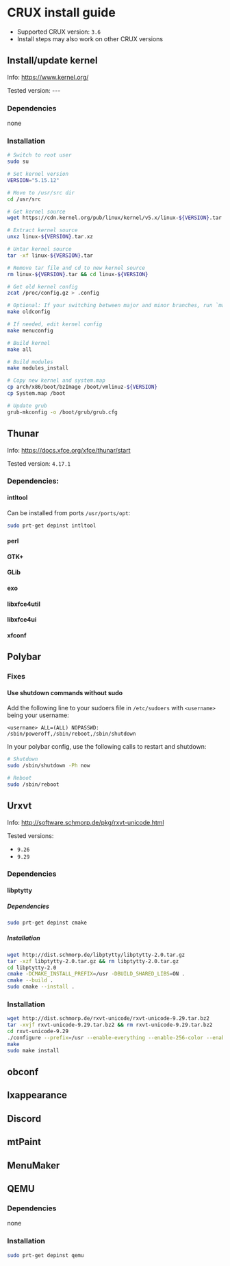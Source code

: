 # CRUX install guide

- Supported CRUX version: `3.6`
- Install steps may also work on other CRUX versions

## Install/update kernel

Info: https://www.kernel.org/

Tested version: ---

### Dependencies

none

### Installation

```bash
# Switch to root user
sudo su

# Set kernel version
VERSION="5.15.12"

# Move to /usr/src dir
cd /usr/src

# Get kernel source
wget https://cdn.kernel.org/pub/linux/kernel/v5.x/linux-${VERSION}.tar.xz

# Extract kernel source
unxz linux-${VERSION}.tar.xz

# Untar kernel source
tar -xf linux-${VERSION}.tar

# Remove tar file and cd to new kernel source
rm linux-${VERSION}.tar && cd linux-${VERSION}

# Get old kernel config
zcat /proc/config.gz > .config

# Optional: If your switching between major and minor branches, run `make oldconfig` first to see new kernel features
make oldconfig

# If needed, edit kernel config
make menuconfig

# Build kernel
make all

# Build modules
make modules_install

# Copy new kernel and system.map
cp arch/x86/boot/bzImage /boot/vmlinuz-${VERSION}
cp System.map /boot

# Update grub
grub-mkconfig -o /boot/grub/grub.cfg
```

## Thunar

Info: https://docs.xfce.org/xfce/thunar/start

Tested version: `4.17.1`

### Dependencies:

#### intltool

Can be installed from ports `/usr/ports/opt`:

```bash
sudo prt-get depinst intltool
```

#### perl

<TODO>

#### GTK+

<TODO>

#### GLib

<TODO>

#### exo

<TODO>

#### libxfce4util

<TODO>

#### libxfce4ui

<TODO>

#### xfconf

<TODO>

## Polybar

### Fixes

#### Use shutdown commands without sudo

Add the following line to your sudoers file in `/etc/sudoers` with `<username>` being your username:

```
<username> ALL=(ALL) NOPASSWD: /sbin/poweroff,/sbin/reboot,/sbin/shutdown
```

In your polybar config, use the following calls to restart and shutdown:

```bash
# Shutdown
sudo /sbin/shutdown -Ph now

# Reboot
sudo /sbin/reboot
```

## Urxvt

Info: http://software.schmorp.de/pkg/rxvt-unicode.html

Tested versions: 
- `9.26`
- `9.29`

### Dependencies

<TODO>

#### libptytty

##### Dependencies

```bash
sudo prt-get depinst cmake
```

##### Installation

```bash
wget http://dist.schmorp.de/libptytty/libptytty-2.0.tar.gz
tar -xzf libptytty-2.0.tar.gz && rm libptytty-2.0.tar.gz
cd libptytty-2.0
cmake -DCMAKE_INSTALL_PREFIX=/usr -DBUILD_SHARED_LIBS=ON .
cmake --build .
sudo cmake --install .
```

### Installation

```bash
wget http://dist.schmorp.de/rxvt-unicode/rxvt-unicode-9.29.tar.bz2
tar -xvjf rxvt-unicode-9.29.tar.bz2 && rm rxvt-unicode-9.29.tar.bz2
cd rxvt-unicode-9.29
./configure --prefix=/usr --enable-everything --enable-256-color --enable-text-blink --enable-fading --enable-font-styles --enable-pixbuf --enable-iso14755 --enable-mousewheel --enable-perl --enable-unicode3 --enable-xft
make
sudo make install
```

## obconf

<TODO>

## lxappearance

<TODO>

## Discord

<TODO>

## mtPaint

<TODO>

## MenuMaker

<TODO>

## QEMU

### Dependencies

none

### Installation

```bash
sudo prt-get depinst qemu
```
